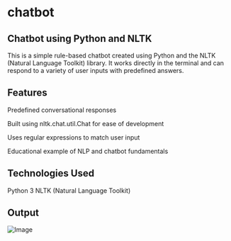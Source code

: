 # chatbot

## Chatbot using Python and NLTK
This is a simple rule-based chatbot created using Python and the NLTK (Natural Language Toolkit) library. It works directly in the terminal and can respond to a variety of user inputs with predefined answers.

## Features
 Predefined conversational responses

 Built using nltk.chat.util.Chat for ease of development

 Uses regular expressions to match user input

 Educational example of NLP and chatbot fundamentals

## Technologies Used

Python 3
NLTK (Natural Language Toolkit)

## Output

![Image](https://github.com/user-attachments/assets/65aa113e-2ad9-467a-a1e2-2fc4d0a92d48)
